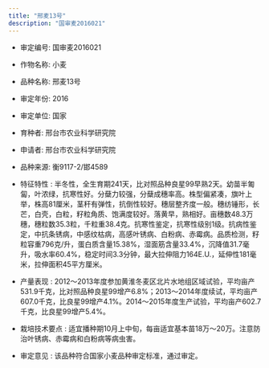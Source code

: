 ```yaml
---
title: "邢麦13号"
description: "国审麦2016021"
---
```

* 审定编号:  国审麦2016021

*  作物名称:  小麦

*  品种名称:  邢麦13号

*  审定年份:  2016

*  审定单位:  国家

* 育种者:  邢台市农业科学研究院

*  申请者:  邢台市农业科学研究院

*  品种来源:  衡9117-2/邯4589

*  特征特性 : 
半冬性，全生育期241天，比对照品种良星99早熟2天。幼苗半匍匐，叶浓绿，抗寒性好。分蘖力较强，分蘖成穗率高。株型偏紧凑，旗叶上举，株高81厘米，茎秆有弹性，抗倒性较好。穗层整齐度一般。穗纺锤形，长芒，白壳，白粒，籽粒角质、饱满度较好。落黄早，熟相好。亩穗数48.3万穗，穗粒数35.3粒，千粒重38.4克。抗寒性鉴定，抗寒性级别1级。抗病性鉴定，中抗条锈病，中感纹枯病，高感叶锈病、白粉病、赤霉病。品质检测，籽粒容重796克/升，蛋白质含量15.38%，湿面筋含量33.4%，沉降值31.7毫升，吸水率60.4%，稳定时间3.3分钟，最大拉伸阻力164E.U.，延伸性181毫米，拉伸面积45平方厘米。
 
*  产量表现 : 
2012～2013年度参加黄淮冬麦区北片水地组区域试验，平均亩产531.9千克，比对照品种良星99增产6.8%；2013～2014年度续试，平均亩产607.0千克，比良星99增产4.1%。2014～2015年度生产试验，平均亩产602.7千克，比良星99增产5.4%。

*  栽培技术要点 : 
适宜播种期10月上中旬，每亩适宜基本苗18万～20万。注意防治叶锈病、赤霉病和白粉病等病虫害。

*  审定意见 : 
该品种符合国家小麦品种审定标准，通过审定。
